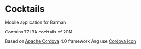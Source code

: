 Cocktails
=========

Mobile application for Barman

Contains 77 IBA cocktails of 2014

Based on [Apache Cordova](http://cordova.apache.org/) 4.0 framework
Ang use [Cordova Icon](https://www.npmjs.org/package/cordova-icon)